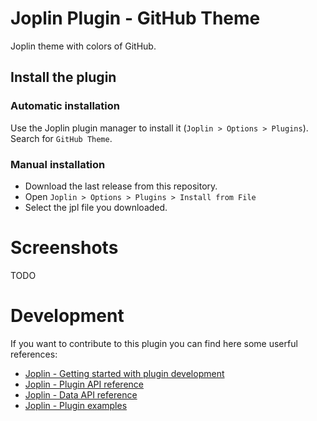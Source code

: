 # Joplin Plugin - GitHub Theme

Joplin theme with colors of GitHub.

## Install the plugin

### Automatic installation

Use the Joplin plugin manager to install it (`Joplin > Options > Plugins`).
Search for `GitHub Theme`.

### Manual installation

- Download the last release from this repository.
- Open `Joplin > Options > Plugins > Install from File`
- Select the jpl file you downloaded.

# Screenshots

TODO

# Development
If you want to contribute to this plugin you can find here some userful references:

- [Joplin - Getting started with plugin development](https://joplinapp.org/api/get_started/plugins/)
- [Joplin - Plugin API reference](https://joplinapp.org/api/references/plugin_api/classes/joplin.html)
- [Joplin - Data API reference](https://joplinapp.org/api/references/rest_api/)
- [Joplin - Plugin examples](https://github.com/laurent22/joplin/tree/dev/packages/app-cli/tests/support/plugins)
